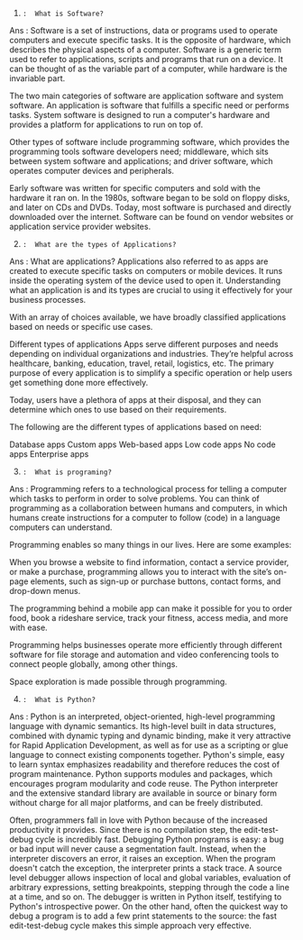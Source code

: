 1.     :  What is Software?
Ans :
            Software is a set of instructions, data or programs used to operate computers and execute specific tasks. It is the opposite of hardware, which describes the physical aspects of a computer. Software is a generic term used to refer to applications, scripts and programs that run on a device. It can be thought of as the variable part of a computer, while hardware is the invariable part.

The two main categories of software are application software and system software. An application is software that fulfills a specific need or performs tasks. System software is designed to run a computer's hardware and provides a platform for applications to run on top of.

Other types of software include programming software, which provides the programming tools software developers need; middleware, which sits between system software and applications; and driver software, which operates computer devices and peripherals.

Early software was written for specific computers and sold with the hardware it ran on. In the 1980s, software began to be sold on floppy disks, and later on CDs and DVDs. Today, most software is purchased and directly downloaded over the internet. Software can be found on vendor websites or application service provider websites.




2.     :  What are the types of Applications?                                        
Ans : 
     		What are applications?
Applications also referred to as apps are created to execute specific tasks on computers or mobile devices. It runs inside the operating system of the device used to open it. Understanding what an application is and its types are crucial to using it effectively for your business processes.

With an array of choices available, we have broadly classified applications based on needs or specific use cases. 

Different types of applications
Apps serve different purposes and needs depending on individual organizations and industries. They’re helpful across healthcare, banking, education, travel, retail, logistics, etc. The primary purpose of every application is to simplify a specific operation or help users get something done more effectively. 

Today, users have a plethora of apps at their disposal, and they can determine which ones to use based on their requirements.

The following are the different types of applications based on need:

Database apps
Custom apps
Web-based apps
Low code apps
No code apps
Enterprise apps



3.     :  What is programing?
Ans :
		Programming refers to a technological process for telling a computer which tasks to perform in order to solve problems. You can think of programming as a collaboration between humans and computers, in which humans create instructions for a computer to follow (code) in a language computers can understand. 

Programming enables so many things in our lives. Here are some examples: 

When you browse a website to find information, contact a service provider, or make a purchase, programming allows you to interact with the site’s on-page elements, such as sign-up or purchase buttons, contact forms, and drop-down menus.

The programming behind a mobile app can make it possible for you to order food, book a rideshare service, track your fitness, access media, and more with ease. 

Programming helps businesses operate more efficiently through different software for file storage and automation and video conferencing tools to connect people globally, among other things. 

Space exploration is made possible through programming.



4.     :  What is Python?
Ans :
		Python is an interpreted, object-oriented, high-level programming language with dynamic semantics. Its high-level built in data structures, combined with dynamic typing and dynamic binding, make it very attractive for Rapid Application Development, as well as for use as a scripting or glue language to connect existing components together. Python's simple, easy to learn syntax emphasizes readability and therefore reduces the cost of program maintenance. Python supports modules and packages, which encourages program modularity and code reuse. The Python interpreter and the extensive standard library are available in source or binary form without charge for all major platforms, and can be freely distributed.

Often, programmers fall in love with Python because of the increased productivity it provides. Since there is no compilation step, the edit-test-debug cycle is incredibly fast. Debugging Python programs is easy: a bug or bad input will never cause a segmentation fault. Instead, when the interpreter discovers an error, it raises an exception. When the program doesn't catch the exception, the interpreter prints a stack trace. A source level debugger allows inspection of local and global variables, evaluation of arbitrary expressions, setting breakpoints, stepping through the code a line at a time, and so on. The debugger is written in Python itself, testifying to Python's introspective power. On the other hand, often the quickest way to debug a program is to add a few print statements to the source: the fast edit-test-debug cycle makes this simple approach very effective.
